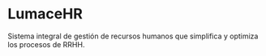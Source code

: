 # LumaceHR
Sistema integral de gestión de recursos humanos que simplifica y optimiza los procesos de RRHH.

